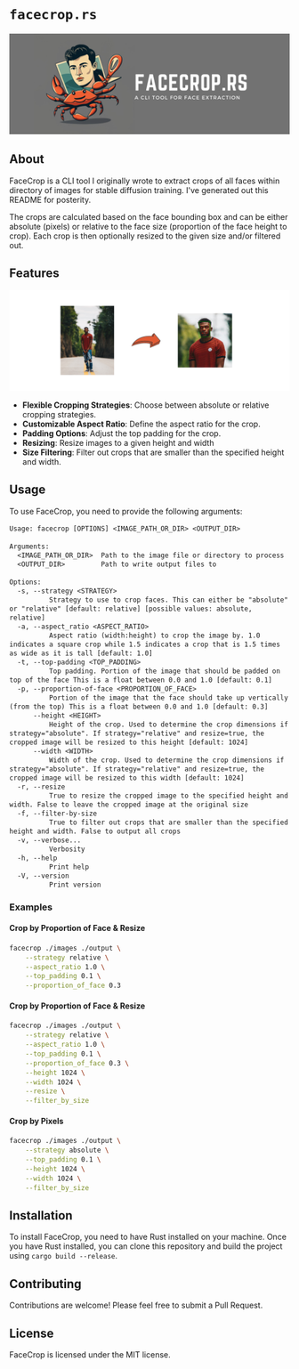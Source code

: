 # `facecrop.rs`

<img src="./assets/banner.png">

## About 

FaceCrop is a CLI tool I originally wrote to extract crops of all faces within directory of images for stable diffusion training. I've generated out this README for posterity. 

The crops are calculated based on the face bounding box and can be either absolute (pixels) or relative to the face size (proportion of the face height to crop). Each crop is then optionally resized to the given size and/or filtered out.

## Features

<img src="./assets/example.png">

- **Flexible Cropping Strategies**: Choose between absolute or relative cropping strategies.
- **Customizable Aspect Ratio**: Define the aspect ratio for the crop.
- **Padding Options**: Adjust the top padding for the crop.
- **Resizing**: Resize images to a given height and width
- **Size Filtering**: Filter out crops that are smaller than the specified height and width.

## Usage

To use FaceCrop, you need to provide the following arguments:

```
Usage: facecrop [OPTIONS] <IMAGE_PATH_OR_DIR> <OUTPUT_DIR>

Arguments:
  <IMAGE_PATH_OR_DIR>  Path to the image file or directory to process
  <OUTPUT_DIR>         Path to write output files to

Options:
  -s, --strategy <STRATEGY>
          Strategy to use to crop faces. This can either be "absolute" or "relative" [default: relative] [possible values: absolute, relative]
  -a, --aspect_ratio <ASPECT_RATIO>
          Aspect ratio (width:height) to crop the image by. 1.0 indicates a square crop while 1.5 indicates a crop that is 1.5 times as wide as it is tall [default: 1.0]
  -t, --top-padding <TOP_PADDING>
          Top padding. Portion of the image that should be padded on top of the face This is a float between 0.0 and 1.0 [default: 0.1]
  -p, --proportion-of-face <PROPORTION_OF_FACE>
          Portion of the image that the face should take up vertically (from the top) This is a float between 0.0 and 1.0 [default: 0.3]
      --height <HEIGHT>
          Height of the crop. Used to determine the crop dimensions if strategy="absolute". If strategy="relative" and resize=true, the cropped image will be resized to this height [default: 1024]
      --width <WIDTH>
          Width of the crop. Used to determine the crop dimensions if strategy="absolute". If strategy="relative" and resize=true, the cropped image will be resized to this width [default: 1024]
  -r, --resize
          True to resize the cropped image to the specified height and width. False to leave the cropped image at the original size
  -f, --filter-by-size
          True to filter out crops that are smaller than the specified height and width. False to output all crops
  -v, --verbose...
          Verbosity
  -h, --help
          Print help
  -V, --version
          Print version
```

### Examples

#### Crop by Proportion of Face & Resize

```bash
facecrop ./images ./output \
    --strategy relative \
    --aspect_ratio 1.0 \
    --top_padding 0.1 \
    --proportion_of_face 0.3
```

#### Crop by Proportion of Face & Resize

```bash
facecrop ./images ./output \
    --strategy relative \
    --aspect_ratio 1.0 \
    --top_padding 0.1 \
    --proportion_of_face 0.3 \
    --height 1024 \
    --width 1024 \
    --resize \
    --filter_by_size
```

#### Crop by Pixels

```bash
facecrop ./images ./output \
    --strategy absolute \
    --top_padding 0.1 \
    --height 1024 \
    --width 1024 \
    --filter_by_size
```

## Installation

To install FaceCrop, you need to have Rust installed on your machine. Once you have Rust installed, you can clone this repository and build the project using `cargo build --release`.

## Contributing

Contributions are welcome! Please feel free to submit a Pull Request.

## License

FaceCrop is licensed under the MIT license.